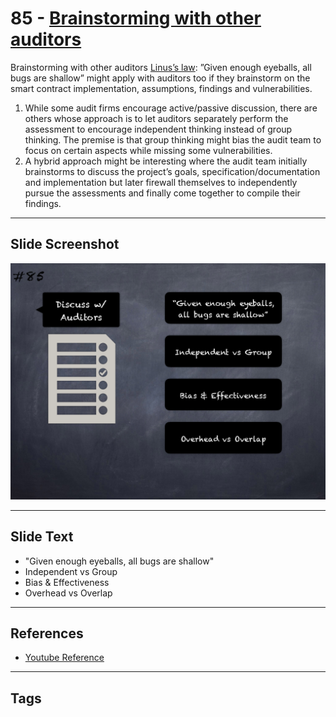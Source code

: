 
# 85 - [Brainstorming with other auditors](./Brainstorming%20with%20other%20auditors.md)

Brainstorming with other auditors [Linus’s law](https://en.wikipedia.org/wiki/Linus's`law): ”Given enough eyeballs, all bugs are shallow” might apply with auditors too if they brainstorm on the smart contract implementation, assumptions, findings and vulnerabilities.
1. While some audit firms encourage active/passive discussion, there are others whose approach is to let auditors separately perform the assessment to encourage independent thinking instead of group thinking. The premise is that group thinking might bias the audit team to focus on certain aspects while missing some vulnerabilities.
2. A hybrid approach might be interesting where the audit team initially brainstorms to discuss the project’s goals, specification/documentation and implementation but later firewall themselves to independently pursue the assessments and finally come together to compile their findings.
___
## Slide Screenshot
![085.png](../../images/6.%20Audit%20Techniques%20and%20Tools%20101/085.png)
___
## Slide Text
- "Given enough eyeballs, all bugs are shallow"
- Independent vs Group
- Bias & Effectiveness
- Overhead vs Overlap
___
## References
- [Youtube Reference](https://youtu.be/dgITqd3mkDk?t=459)
___
## Tags
